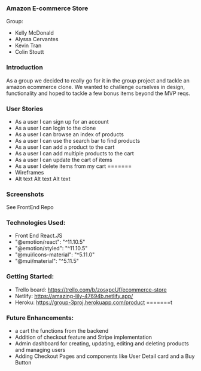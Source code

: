 
### Amazon E-commerce Store
Group: 
- Kelly McDonald 
- Alyssa Cervantes 
- Kevin Tran 
- Colin Stoutt

### Introduction
As a group we decided to really go for it in the group project and tackle an amazon ecommerce clone. We wanted to challenge ourselves in design, functionality and hoped to tackle a few bonus items beyond the MVP reqs.

### User Stories
- As a user I can sign up for an account
- As a user I can login to the clone
- As a user I can browse an index of products
- As a user I can use the search bar to find products
- As a user I can add a product to the cart
- As a user I can add multiple products to the cart
- As a user I can update the cart of items
- As a user I delete items from my cart =======
- Wireframes
- Alt text Alt text Alt text

### Screenshots
See FrontEnd Repo

### Technologies Used:
- Front End React.JS
- "@emotion/react": "^11.10.5"
- "@emotion/styled": "^11.10.5"
- "@mui/icons-material": "^5.11.0"
- "@mui/material": "^5.11.5"

### Getting Started:
- Trello board: https://trello.com/b/zosxpcUf/ecommerce-store
- Netlify: https://amazing-lily-47694b.netlify.app/
- Heroku: https://group-3proj.herokuapp.com/product =======t

### Future Enhancements:
- a cart the functions from the backend
- Addition of checkout feature and Stripe implementation
- Admin dashboard for creating, updating, editing and deleting products and managing users
- Adding Checkout Pages and components like User Detail card and a Buy Button